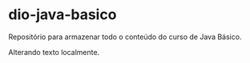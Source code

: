 # dio-java-basico
Repositório para armazenar todo o conteúdo do curso de Java Básico.

Alterando texto localmente.
